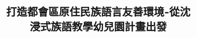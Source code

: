 ---
id: "116"
lang: zh-tw
description: 「營造都市原住民族語言環境-沈浸式族語教學幼兒園計畫」
propose_date: 2022-02-09
meeting_date: 2022-07-29
publish: "FALSE"
selected: "FALSE"
blog_selected: "FALSE"
thumbnail: https://cm.pdis.nat.gov.tw/images/post/1IZanqmdLT--ZeO9YEobl_ent12o_WL-H.jpg
title: 打造都會區原住民族語言友善環境-從沈浸式族語教學幼兒園計畫出發
introduction:
  content: 在都市的原住民族因為缺乏語言環境，造成語言流失，甚而影響族群認同。原民會透過補助計畫，希望營造都市原住民族語言學習及傳承環境，並於2022年主動提案，期望透過開放政府協作會議之辦理，蒐集各利害關係人意見，精進既有的計畫方案，並找到其他適合都市原住民族語言學習及傳承之創新作為，作為後續都市原住民族方案推動的基礎。
color: yellow
join:
  type: 部
layout: post
departments:
  - 原民會
tags:
  - 教育
  - 公私協力
  - 原民議題
  - 兒童
embed:
  ministry_slide:
    links:
      - https://docs.google.com/presentation/d/1DjiEUJmIqo9q7y2qRuuusIZGIl4Y6aM1/edit?usp=sharing&ouid=113155833924274211491&rtpof=true&sd=true
---
